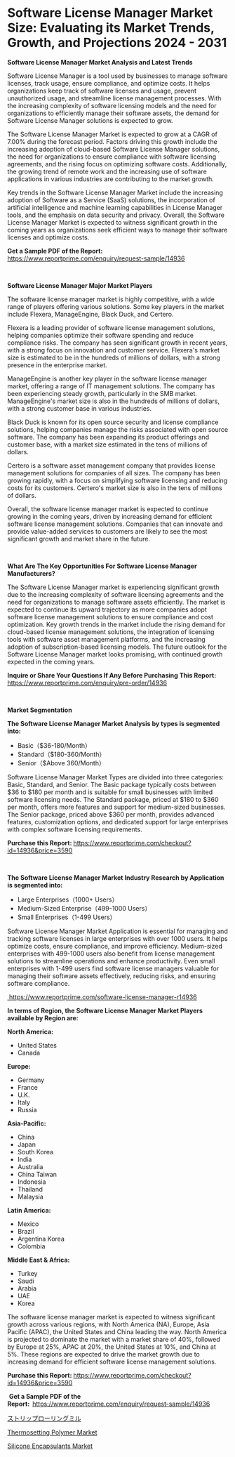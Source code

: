 <p><h1>Software License Manager Market Size: Evaluating its Market Trends, Growth, and Projections 2024 - 2031</h1></p><p><strong>Software License Manager Market Analysis and Latest Trends</strong></p>
<p><p>Software License Manager is a tool used by businesses to manage software licenses, track usage, ensure compliance, and optimize costs. It helps organizations keep track of software licenses and usage, prevent unauthorized usage, and streamline license management processes. With the increasing complexity of software licensing models and the need for organizations to efficiently manage their software assets, the demand for Software License Manager solutions is expected to grow.</p><p>The Software License Manager Market is expected to grow at a CAGR of 7.00% during the forecast period. Factors driving this growth include the increasing adoption of cloud-based Software License Manager solutions, the need for organizations to ensure compliance with software licensing agreements, and the rising focus on optimizing software costs. Additionally, the growing trend of remote work and the increasing use of software applications in various industries are contributing to the market growth.</p><p>Key trends in the Software License Manager Market include the increasing adoption of Software as a Service (SaaS) solutions, the incorporation of artificial intelligence and machine learning capabilities in License Manager tools, and the emphasis on data security and privacy. Overall, the Software License Manager Market is expected to witness significant growth in the coming years as organizations seek efficient ways to manage their software licenses and optimize costs.</p></p>
<p><strong>Get a Sample PDF of the Report:&nbsp;</strong> <a href="https://www.reportprime.com/enquiry/request-sample/14936">https://www.reportprime.com/enquiry/request-sample/14936</a></p>
<p>&nbsp;</p>
<p><strong>Software License Manager Major Market Players</strong></p>
<p><p>The software license manager market is highly competitive, with a wide range of players offering various solutions. Some key players in the market include Flexera, ManageEngine, Black Duck, and Certero.</p><p>Flexera is a leading provider of software license management solutions, helping companies optimize their software spending and reduce compliance risks. The company has seen significant growth in recent years, with a strong focus on innovation and customer service. Flexera's market size is estimated to be in the hundreds of millions of dollars, with a strong presence in the enterprise market.</p><p>ManageEngine is another key player in the software license manager market, offering a range of IT management solutions. The company has been experiencing steady growth, particularly in the SMB market. ManageEngine's market size is also in the hundreds of millions of dollars, with a strong customer base in various industries.</p><p>Black Duck is known for its open source security and license compliance solutions, helping companies manage the risks associated with open source software. The company has been expanding its product offerings and customer base, with a market size estimated in the tens of millions of dollars.</p><p>Certero is a software asset management company that provides license management solutions for companies of all sizes. The company has been growing rapidly, with a focus on simplifying software licensing and reducing costs for its customers. Certero's market size is also in the tens of millions of dollars.</p><p>Overall, the software license manager market is expected to continue growing in the coming years, driven by increasing demand for efficient software license management solutions. Companies that can innovate and provide value-added services to customers are likely to see the most significant growth and market share in the future.</p></p>
<p>&nbsp;</p>
<p><strong>What Are The Key Opportunities For Software License Manager Manufacturers?</strong></p>
<p><p>The Software License Manager market is experiencing significant growth due to the increasing complexity of software licensing agreements and the need for organizations to manage software assets efficiently. The market is expected to continue its upward trajectory as more companies adopt software license management solutions to ensure compliance and cost optimization. Key growth trends in the market include the rising demand for cloud-based license management solutions, the integration of licensing tools with software asset management platforms, and the increasing adoption of subscription-based licensing models. The future outlook for the Software License Manager market looks promising, with continued growth expected in the coming years.</p></p>
<p><strong>Inquire or Share Your Questions If Any Before Purchasing This Report:</strong> <a href="https://www.reportprime.com/enquiry/pre-order/14936">https://www.reportprime.com/enquiry/pre-order/14936</a></p>
<p>&nbsp;</p>
<p><strong>Market Segmentation</strong></p>
<p><strong>The Software License Manager Market Analysis by types is segmented into:</strong></p>
<p><ul><li>Basic（$36-180/Month）</li><li>Standard（$180-360/Month）</li><li>Senior（$Above 360/Month）</li></ul></p>
<p><p>Software License Manager Market Types are divided into three categories: Basic, Standard, and Senior. The Basic package typically costs between $36 to $180 per month and is suitable for small businesses with limited software licensing needs. The Standard package, priced at $180 to $360 per month, offers more features and support for medium-sized businesses. The Senior package, priced above $360 per month, provides advanced features, customization options, and dedicated support for large enterprises with complex software licensing requirements.</p></p>
<p><strong>Purchase this Report:&nbsp;</strong><a href="https://www.reportprime.com/checkout?id=14936&price=3590">https://www.reportprime.com/checkout?id=14936&price=3590</a></p>
<p>&nbsp;</p>
<p><strong>The Software License Manager Market Industry Research by Application is segmented into:</strong></p>
<p><ul><li>Large Enterprises（1000+ Users）</li><li>Medium-Sized Enterprise（499-1000 Users）</li><li>Small Enterprises（1-499 Users）</li></ul></p>
<p><p>Software License Manager Market Application is essential for managing and tracking software licenses in large enterprises with over 1000 users. It helps optimize costs, ensure compliance, and improve efficiency. Medium-sized enterprises with 499-1000 users also benefit from license management solutions to streamline operations and enhance productivity. Even small enterprises with 1-499 users find software license managers valuable for managing their software assets effectively, reducing risks, and ensuring software compliance.</p></p>
<p><a href="https://www.reportprime.com/software-license-manager-r14936">&nbsp;https://www.reportprime.com/software-license-manager-r14936</a></p>
<p><strong>In terms of Region, the Software License Manager Market Players available by Region are:</strong></p>
<p>
    <p> <strong> North America: </strong>
        <ul>
            <li>United States</li>
            <li>Canada</li>
        </ul>
        </p> 
    <p> <strong> Europe: </strong>
        <ul>
            <li>Germany</li>
            <li>France</li>
            <li>U.K.</li>
            <li>Italy</li>
            <li>Russia</li>
        </ul>
        </p> 
    <p> <strong> Asia-Pacific: </strong>
        <ul>
            <li>China</li>
            <li>Japan</li>
            <li>South Korea</li>
            <li>India</li>
            <li>Australia</li>
            <li>China Taiwan</li>
            <li>Indonesia</li>
            <li>Thailand</li>
            <li>Malaysia</li>
        </ul>
        </p> 
    <p> <strong> Latin America: </strong>
        <ul>
            <li>Mexico</li>
            <li>Brazil</li>
            <li>Argentina Korea</li>
            <li>Colombia</li>
        </ul>
        </p> 
    <p> <strong> Middle East & Africa: </strong>
        <ul>
            <li>Turkey</li>
            <li>Saudi</li>
            <li>Arabia</li>
            <li>UAE</li>
            <li>Korea</li>
        </ul>
    </p>
    </p>
<p><p>The software license manager market is expected to witness significant growth across various regions, with North America (NA), Europe, Asia Pacific (APAC), the United States and China leading the way. North America is projected to dominate the market with a market share of 40%, followed by Europe at 25%, APAC at 20%, the United States at 10%, and China at 5%. These regions are expected to drive the market growth due to increasing demand for efficient software license management solutions.</p></p>
<p><strong>Purchase this Report: </strong><a href="https://www.reportprime.com/checkout?id=14936&price=3590">https://www.reportprime.com/checkout?id=14936&price=3590</a></p>
<p>&nbsp;<strong>Get a Sample PDF of the Report:&nbsp;&nbsp;</strong><a href="https://www.reportprime.com/enquiry/request-sample/14936">https://www.reportprime.com/enquiry/request-sample/14936</a></p>
<p><strong></strong></p>
<p><p><a href="https://github.com/lily-u-genius/Market-Research-Report-List-1/blob/main/649061125711.md">ストリップローリングミル</a></p><p><a href="https://www.linkedin.com/pulse/decoding-thermosetting-polymer-market-deep-dive-latest-trends-zueve?trackingId=1ItrFv%2FjI33ns5qs7KpbUQ%3D%3D">Thermosetting Polymer Market</a></p><p><a href="https://www.linkedin.com/pulse/silicone-encapsulants-market-analysis-size-global-industry-8x9ke?trackingId=06WBQyhy2kWllRqhaKLAVA%3D%3D">Silicone Encapsulants Market</a></p></p>